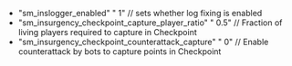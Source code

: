  * "sm_inslogger_enabled" " 1" // sets whether log fixing is enabled
 * "sm_insurgency_checkpoint_capture_player_ratio" " 0.5" // Fraction of living players required to capture in Checkpoint
 * "sm_insurgency_checkpoint_counterattack_capture" " 0" // Enable counterattack by bots to capture points in Checkpoint

